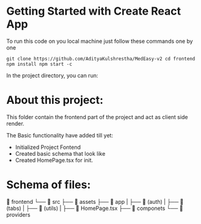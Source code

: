 # Getting Started with Create React App

To run this code on you local machine just follow these commands one by one

`
git clone https://github.com/AdityaKulshrestha/MedEasy-v2
cd frontend
npm install
npm start -c
`


In the project directory, you can run:

# About this project:

This folder contain the frontend part of the project and act as client side render.

The Basic functionality have added till yet:
 - Initialized Project Fontend
 - Created basic schema that look like
- Created HomePage.tsx for init.

# Schema of files:

📁 frontend
└── 📂 src
    ├── 📂 assets
    ├── 📂 app
    |   ├── 📂 (auth)
    |   ├── 📂 (tabs)
    |   ├── 📂 (utils)
    |   ├── 📄 HomePage.tsx
    ├── 📂 componets
    └── 📂 providers
